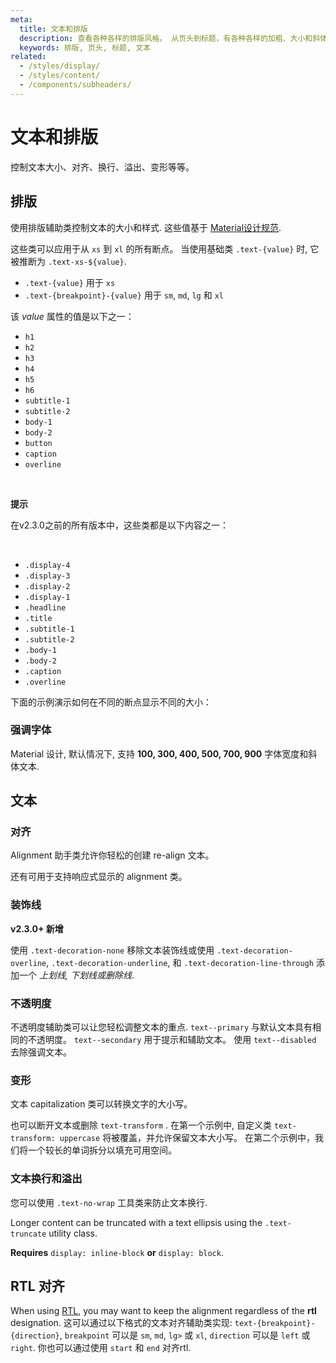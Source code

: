 ```yaml
---
meta:
  title: 文本和排版
  description: 查看各种各样的排版风格。 从页头到标题，有各种各样的加粗、大小和斜体。
  keywords: 排版, 页头, 标题, 文本
related:
  - /styles/display/
  - /styles/content/
  - /components/subheaders/
---
```


# 文本和排版

控制文本大小、对齐、换行、溢出、变形等等。 <inline-ad slug="scrimba-typography" />

<entry-ad />

## 排版

使用排版辅助类控制文本的大小和样式. 这些值基于 [Material设计规范](https://material.io/design/typography/the-type-system.html).

<example file="text-and-typography/typography" />

这些类可以应用于从 `xs` 到 `xl` 的所有断点。 当使用基础类 `.text-{value}` 时, 它被推断为 `.text-xs-${value}`.

- `.text-{value}` 用于 `xs`
- `.text-{breakpoint}-{value}` 用于 `sm`, `md`, `lg` 和 `xl`

该 _value_ 属性的值是以下之一：

- `h1`
- `h2`
- `h3`
- `h4`
- `h5`
- `h6`
- `subtitle-1`
- `subtitle-2`
- `body-1`
- `body-2`
- `button`
- `caption`
- `overline`

<br>

<alert type="success">

  **提示**

在v2.3.0之前的所有版本中，这些类都是以下内容之一：

<br>

- `.display-4`
- `.display-3`
- `.display-2`
- `.display-1`
- `.headline`
- `.title`
- `.subtitle-1`
- `.subtitle-2`
- `.body-1`
- `.body-2`
- `.caption`
- `.overline`

</alert>

下面的示例演示如何在不同的断点显示不同的大小：

<example file="text-and-typography/typography-breakpoints" />

### 强调字体

Material 设计, 默认情况下, 支持 **100, 300, 400, 500, 700, 900** 字体宽度和斜体文本.

<example file="text-and-typography/font-emphasis" />

## 文本

### 对齐

Alignment 助手类允许你轻松的创建 re-align 文本。

<example file="text-and-typography/text-justify" />

还有可用于支持响应式显示的 alignment 类。

<example file="text-and-typography/text-align" />

### 装饰线

<alert type="info">

  **v2.3.0+ 新增**

</alert>

使用 `.text-decoration-none` 移除文本装饰线或使用 `.text-decoration-overline`, `.text-decoration-underline`, 和 `.text-decoration-line-through` 添加一个 *上划线, 下划线或删除线*.

<example file="text-and-typography/text-decoration" />

### 不透明度

不透明度辅助类可以让您轻松调整文本的重点. `text--primary` 与默认文本具有相同的不透明度。 `text--secondary` 用于提示和辅助文本。 使用 `text--disabled` 去除强调文本。

<example file="text-and-typography/text-opacity" />

### 变形

文本 capitalization 类可以转换文字的大小写。

<example file="text-and-typography/text-transform" />

也可以断开文本或删除 `text-transform` . 在第一个示例中, 自定义类 `text-transform: uppercase` 将被覆盖，并允许保留文本大小写。 在第二个示例中，我们将一个较长的单词拆分以填充可用空间。

<example file="text-and-typography/text-break" />

### 文本换行和溢出

您可以使用 `.text-no-wrap` 工具类来防止文本换行.

<example file="text-and-typography/text-no-wrap" />

Longer content can be truncated with a text ellipsis using the `.text-truncate` utility class.

<alert type="info">

  **Requires** `display: inline-block` **or** `display: block`.

</alert>

<example file="text-and-typography/text-truncate" />

## RTL 对齐

When using [RTL](/features/bidirectionality), you may want to keep the alignment regardless of the **rtl** designation. 这可以通过以下格式的文本对齐辅助类实现: `text-{breakpoint}-{direction}`, `breakpoint` 可以是 `sm`, `md`, `lg>` 或 `xl`, `direction` 可以是 `left` 或 `right`. 你也可以通过使用 `start` 和 `end` 对齐rtl.

<example file="text-and-typography/text-rtl" />

<backmatter />

